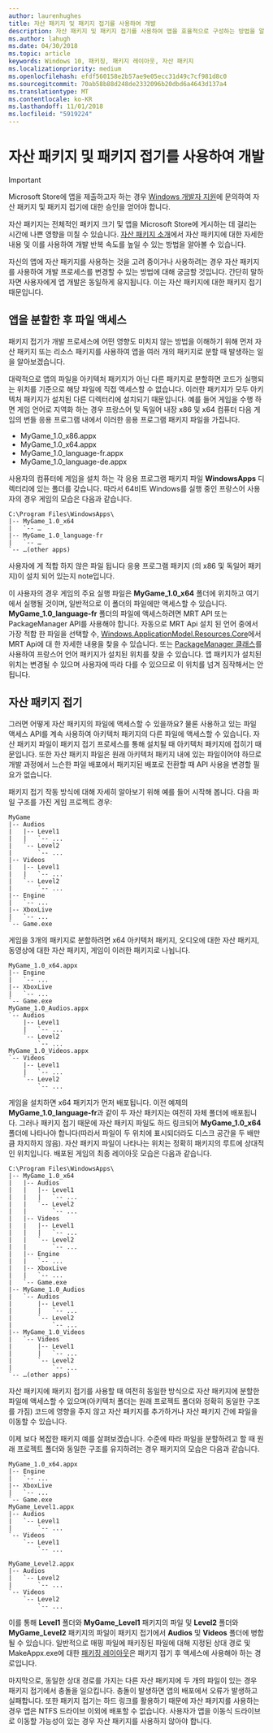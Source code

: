 ```yaml
---
author: laurenhughes
title: 자산 패키지 및 패키지 접기를 사용하여 개발
description: 자산 패키지 및 패키지 접기를 사용하여 앱을 효율적으로 구성하는 방법을 알아보세요.
ms.author: lahugh
ms.date: 04/30/2018
ms.topic: article
keywords: Windows 10, 패키징, 패키지 레이아웃, 자산 패키지
ms.localizationpriority: medium
ms.openlocfilehash: efdf560158e2b57ae9e05ecc31d49c7cf981d8c0
ms.sourcegitcommit: 70ab58b88d248de2332096b20dbd6a4643d137a4
ms.translationtype: MT
ms.contentlocale: ko-KR
ms.lasthandoff: 11/01/2018
ms.locfileid: "5919224"
---
```

# <a name="developing-with-asset-packages-and-package-folding"></a>자산 패키지 및 패키지 접기를 사용하여 개발 

> [!IMPORTANT]
> Microsoft Store에 앱을 제출하고자 하는 경우 [Windows 개발자 지원](https://developer.microsoft.com/windows/support)에 문의하여 자산 패키지 및 패키지 접기에 대한 승인을 얻어야 합니다.

자산 패키지는 전체적인 패키지 크기 및 앱을 Microsoft Store에 게시하는 데 걸리는 시간에 나쁜 영향을 미칠 수 있습니다. [자산 패키지 소개](asset-packages.md)에서 자산 패키지에 대한 자세한 내용 및 이를 사용하여 개발 반복 속도를 높일 수 있는 방법을 알아볼 수 있습니다.

자신의 앱에 자산 패키지를 사용하는 것을 고려 중이거나 사용하려는 경우 자산 패키지를 사용하여 개발 프로세스를 변경할 수 있는 방법에 대해 궁금할 것입니다. 간단히 말하자면 사용자에게 앱 개발은 동일하게 유지됩니다. 이는 자산 패키지에 대한 패키지 접기 때문입니다.

## <a name="file-access-after-splitting-your-app"></a>앱을 분할한 후 파일 액세스

패키지 접기가 개발 프로세스에 어떤 영향도 미치지 않는 방법을 이해하기 위해 먼저 자산 패키지 또는 리소스 패키지를 사용하여 앱을 여러 개의 패키지로 분할 때 발생하는 일을 알아보겠습니다. 

대략적으로 앱의 파일을 아키텍처 패키지가 아닌 다른 패키지로 분할하면 코드가 실행되는 위치를 기준으로 해당 파일에 직접 액세스할 수 없습니다. 이러한 패키지가 모두 아키텍처 패키지가 설치된 다른 디렉터리에 설치되기 때문입니다. 예를 들어 게임을 수행 하면 게임 언어로 지역화 하는 경우 프랑스어 및 독일어 내장 x86 및 x64 컴퓨터 다음 게임의 번들 응용 프로그램 내에서 이러한 응용 프로그램 패키지 파일을 가집니다.

-   MyGame_1.0_x86.appx
-   MyGame_1.0_x64.appx
-   MyGame_1.0_language-fr.appx
-   MyGame_1.0_language-de.appx

사용자의 컴퓨터에 게임을 설치 하는 각 응용 프로그램 패키지 파일 **WindowsApps** 디렉터리에 있는 폴더를 갖습니다. 따라서 64비트 Windows를 실행 중인 프랑스어 사용자의 경우 게임의 모습은 다음과 같습니다.

```example
C:\Program Files\WindowsApps\
|-- MyGame_1.0_x64
|   `-- …
|-- MyGame_1.0_language-fr
|   `-- …
`-- …(other apps)
```

사용자에 게 적합 하지 않은 파일 됩니다 응용 프로그램 패키지 (의 x86 및 독일어 패키지)이 설치 되어 있는지 note입니다. 

이 사용자의 경우 게임의 주요 실행 파일은 **MyGame_1.0_x64** 폴더에 위치하고 여기에서 실행될 것이며, 일반적으로 이 폴더의 파일에만 액세스할 수 있습니다. **MyGame_1.0_language-fr** 폴더의 파일에 액세스하려면 MRT API 또는 PackageManager API를 사용해야 합니다. 자동으로 MRT Api 설치 된 언어 중에서 가장 적합 한 파일을 선택할 수, [Windows.ApplicationModel.Resources.Core](https://docs.microsoft.com/uwp/api/windows.applicationmodel.resources.core)에서 MRT Api에 대 한 자세한 내용을 찾을 수 있습니다. 또는 [PackageManager 클래스](https://docs.microsoft.com/uwp/api/Windows.Management.Deployment.PackageManager)를 사용하여 프랑스어 언어 패키지가 설치된 위치를 찾을 수 있습니다. 앱 패키지가 설치된 위치는 변경될 수 있으며 사용자에 따라 다를 수 있으므로 이 위치를 넘겨 짐작해서는 안 됩니다. 

## <a name="asset-package-folding"></a>자산 패키지 접기

그러면 어떻게 자산 패키지의 파일에 액세스할 수 있을까요? 물론 사용하고 있는 파일 액세스 API를 계속 사용하여 아키텍처 패키지의 다른 파일에 액세스할 수 있습니다. 자산 패키지 파일이 패키지 접기 프로세스를 통해 설치될 때 아키텍처 패키지에 접히기 때문입니다. 또한 자산 패키지 파일은 원래 아키텍처 패키지 내에 있는 파일이어야 하므로 개발 과정에서 느슨한 파일 배포에서 패키지된 배포로 전환할 때 API 사용을 변경할 필요가 없습니다. 

패키지 접기 작동 방식에 대해 자세히 알아보기 위해 예를 들어 시작해 봅니다. 다음 파일 구조를 가진 게임 프로젝트 경우:

```example
MyGame
|-- Audios
|   |-- Level1
|   |   `-- ...
|   `-- Level2
|       `-- ...
|-- Videos
|   |-- Level1
|   |   `-- ...
|   `-- Level2
|       `-- ...
|-- Engine
|   `-- ...
|-- XboxLive
|   `-- ...
`-- Game.exe
```

게임을 3개의 패키지로 분할하려면 x64 아키텍처 패키지, 오디오에 대한 자산 패키지, 동영상에 대한 자산 패키지, 게임이 이러한 패키지로 나뉩니다.

```example
MyGame_1.0_x64.appx
|-- Engine
|   `-- ...
|-- XboxLive
|   `-- ...
`-- Game.exe
MyGame_1.0_Audios.appx
`-- Audios
    |-- Level1
    |   `-- ...
    `-- Level2
        `-- ...
MyGame_1.0_Videos.appx
`-- Videos
    |-- Level1
    |   `-- ...
    `-- Level2
        `-- ...
```

게임을 설치하면 x64 패키지가 먼저 배포됩니다. 이전 예제의 **MyGame_1.0_language-fr**과 같이 두 자산 패키지는 여전히 자체 폴더에 배포됩니다. 그러나 패키지 접기 때문에 자산 패키지 파일도 하드 링크되어 **MyGame_1.0_x64** 폴더에 나타나야 합니다(따라서 파일이 두 위치에 표시되더라도 디스크 공간을 두 배만큼 차지하지 않음). 자산 패키지 파일이 나타나는 위치는 정확히 패키지의 루트에 상대적인 위치입니다. 배포된 게임의 최종 레이아웃 모습은 다음과 같습니다.

```example 
C:\Program Files\WindowsApps\
|-- MyGame_1.0_x64
|   |-- Audios
|   |   |-- Level1
|   |   |   `-- ...
|   |   `-- Level2
|   |       `-- ...
|   |-- Videos
|   |   |-- Level1
|   |   |   `-- ...
|   |   `-- Level2
|   |       `-- ...
|   |-- Engine
|   |   `-- ...
|   |-- XboxLive
|   |   `-- ...
|   `-- Game.exe
|-- MyGame_1.0_Audios
|   `-- Audios
|       |-- Level1
|       |   `-- ...
|       `-- Level2
|           `-- ...
|-- MyGame_1.0_Videos
|   `-- Videos
|       |-- Level1
|       |   `-- ...
|       `-- Level2
|           `-- ...
`-- …(other apps)
```

자산 패키지에 패키지 접기를 사용할 때 여전히 동일한 방식으로 자산 패키지에 분할한 파일에 액세스할 수 있으며(아키텍처 폴더는 원래 프로젝트 폴더와 정확히 동일한 구조를 가짐) 코드에 영향을 주지 않고 자산 패키지를 추가하거나 자산 패키지 간에 파일을 이동할 수 있습니다. 

이제 보다 복잡한 패키지 예를 살펴보겠습니다. 수준에 따라 파일을 분할하려고 할 때 원래 프로젝트 폴더와 동일한 구조를 유지하려는 경우 패키지의 모습은 다음과 같습니다.

```example
MyGame_1.0_x64.appx
|-- Engine
|   `-- ...
|-- XboxLive
|   `-- ...
`-- Game.exe
MyGame_Level1.appx
|-- Audios
|   `-- Level1
|       `-- ...
`-- Videos
    `-- Level1
        `-- ...

MyGame_Level2.appx
|-- Audios
|   `-- Level2
|       `-- ...
`-- Videos
    `-- Level2
        `-- ...
```
이를 통해 **Level1** 폴더와 **MyGame_Level1** 패키지의 파일 및 **Level2** 폴더와 **MyGame_Level2** 패키지의 파일이 패키지 접기에서 **Audios** 및 **Videos** 폴더에 병합될 수 있습니다. 일반적으로 매핑 파일에 패키징된 파일에 대해 지정된 상대 경로 및 MakeAppx.exe에 대한 [패키징 레이아웃](packaging-layout.md)은 패키지 접기 후 액세스에 사용해야 하는 경로입니다. 

마지막으로, 동일한 상대 경로를 가지는 다른 자산 패키지에 두 개의 파일이 있는 경우 패키지 접기에서 충돌을 일으킵니다. 충돌이 발생하면 앱의 배포에서 오류가 발생하고 실패합니다. 또한 패키지 접기는 하드 링크를 활용하기 때문에 자산 패키지를 사용하는 경우 앱은 NTFS 드라이브 이외에 배포할 수 없습니다. 사용자가 앱을 이동식 드라이브로 이동할 가능성이 있는 경우 자산 패키지를 사용하지 않아야 합니다. 


